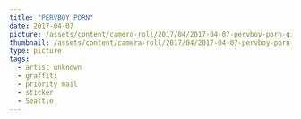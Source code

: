 ```yaml
---
title: "PERVBOY PORN"
date: 2017-04-07
picture: /assets/content/camera-roll/2017/04/2017-04-07-pervboy-porn-gill/20170407_022458786_iOS.jpg
thumbnail: /assets/content/camera-roll/2017/04/2017-04-07-pervboy-porn-gill/20170407_022458786_iOS-thumbnail.jpg
type: picture
tags:
  - artist unknown
  - graffiti
  - priority mail
  - sticker
  - Seattle
---
```

